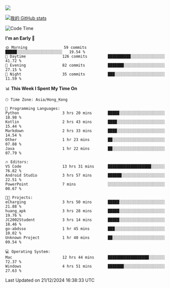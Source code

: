 <img align="center" src="https://readme-typing-svg.demolab.com/?font=Fira+Code&pause=1000&random=true&width=435&lines=%E2%9D%A4+Hello!+%E2%9D%A4;Welcome+to+my+Github+Profile~;I%27m+a+student+from+SCNU+%26+UoA" />

[![我的 GitHub stats](https://github-readme-stats.vercel.app/api?username=AptS-1547&show_icons=true&theme=ambient_gradient)](https://github.com/anuraghazra/github-readme-stats)

<!--START_SECTION:waka-->
![Code Time](http://img.shields.io/badge/Code%20Time-115%20hrs%2033%20mins-blue)

**I'm an Early 🐤** 

```text
🌞 Morning                59 commits          █████░░░░░░░░░░░░░░░░░░░░   19.54 % 
🌆 Daytime                126 commits         ██████████░░░░░░░░░░░░░░░   41.72 % 
🌃 Evening                82 commits          ███████░░░░░░░░░░░░░░░░░░   27.15 % 
🌙 Night                  35 commits          ███░░░░░░░░░░░░░░░░░░░░░░   11.59 % 
```


📊 **This Week I Spent My Time On** 

```text
🕑︎ Time Zone: Asia/Hong_Kong

💬 Programming Languages: 
Python                   3 hrs 20 mins       █████░░░░░░░░░░░░░░░░░░░░   18.98 % 
Kotlin                   2 hrs 43 mins       ████░░░░░░░░░░░░░░░░░░░░░   15.44 % 
Markdown                 2 hrs 33 mins       ████░░░░░░░░░░░░░░░░░░░░░   14.54 % 
Other                    1 hr 23 mins        ██░░░░░░░░░░░░░░░░░░░░░░░   07.88 % 
Java                     1 hr 22 mins        ██░░░░░░░░░░░░░░░░░░░░░░░   07.79 % 

🔥 Editors: 
VS Code                  13 hrs 31 mins      ███████████████████░░░░░░   76.82 % 
Android Studio           3 hrs 57 mins       ██████░░░░░░░░░░░░░░░░░░░   22.51 % 
PowerPoint               7 mins              ░░░░░░░░░░░░░░░░░░░░░░░░░   00.67 % 

🐱‍💻 Projects: 
eCharging                3 hrs 50 mins       █████░░░░░░░░░░░░░░░░░░░░   21.88 % 
huang_apk                3 hrs 28 mins       █████░░░░░░░░░░░░░░░░░░░░   19.76 % 
JC2002Student            3 hrs 14 mins       █████░░░░░░░░░░░░░░░░░░░░   18.46 % 
go-abdsso                1 hr 45 mins        ███░░░░░░░░░░░░░░░░░░░░░░   10.02 % 
Unknown Project          1 hr 40 mins        ██░░░░░░░░░░░░░░░░░░░░░░░   09.54 % 

💻 Operating System: 
Mac                      12 hrs 44 mins      ██████████████████░░░░░░░   72.37 % 
Windows                  4 hrs 51 mins       ███████░░░░░░░░░░░░░░░░░░   27.63 % 
```


 Last Updated on 21/12/2024 16:38:33 UTC
<!--END_SECTION:waka-->